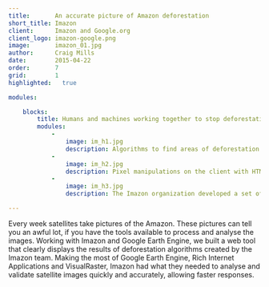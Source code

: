 ```yaml
---
title:       An accurate picture of Amazon deforestation
short_title: Imazon
client:      Imazon and Google.org
client_logo: imazon-google.png 
image:       imazon_01.jpg
author:      Craig Mills
date:        2015-04-22
order:       7
grid:        1
highlighted:   true

modules:

    blocks:
        title: Humans and machines working together to stop deforestation
        modules:
            -
                image: im_h1.jpg
                description: Algorithms to find areas of deforestation from the images and measurements of Amazonian rainforests were run using Google Earth Engine. In addition to the data process, the tool relies on the data hosting services of Google Earth Engine.
            -
                image: im_h2.jpg
                description: Pixel manipulations on the client with HTML5 canvas provides a great way to visualize and manipulate raster data on the browser. The tool presents an advanced user interface that allows users to select deforestation polygons, draw new ones, edit shapes or configure thresholds to define areas.
            -
                image: im_h3.jpg
                description: The Imazon organization developed a set of algorithms to detect deforestation areas. Working to improve their workflow for validation means a faster response to this important topic.

---
```

Every week satellites take pictures of the Amazon. These pictures can tell you an awful lot, if you have the tools available to process and analyse the images. Working with Imazon and Google Earth Engine, we built a web tool that clearly displays the results of deforestation algorithms created by the Imazon team. Making the most of Google Earth Engine, Rich Internet Applications and VisualRaster, Imazon had what they needed to analyse and validate satellite images quickly and accurately, allowing faster responses. 
